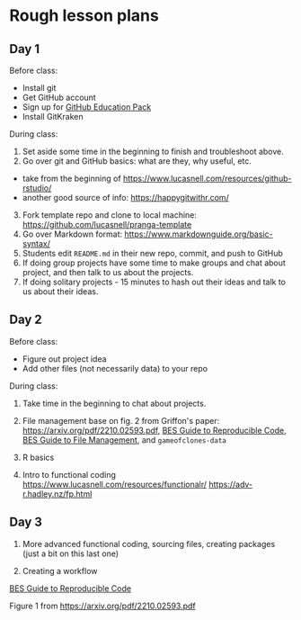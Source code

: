 
# Rough lesson plans

## Day 1

Before class:

* Install git
* Get GitHub account
* Sign up for [GitHub Education Pack](https://education.github.com/pack)
* Install GitKraken


During class:

1. Set aside some time in the beginning to finish and troubleshoot above.
2. Go over git and GitHub basics: what are they, why useful, etc.
  * take from the beginning of
    <https://www.lucasnell.com/resources/github-rstudio/>
  * another good source of info: <https://happygitwithr.com/>
3. Fork template repo and clone to local machine:
   <https://github.com/lucasnell/pranga-template>
4. Go over Markdown format:
   <https://www.markdownguide.org/basic-syntax/>
5. Students edit `README.md` in their new repo, commit, and push to GitHub
6. If doing group projects have some time to make groups and chat about project, 
   and then talk to us about the projects.
7. If doing solitary projects - 15 minutes to hash out their ideas and talk 
   to us about their ideas.




## Day 2

Before class:

* Figure out project idea
* Add other files (not necessarily data) to your repo


During class:

1. Take time in the beginning to chat about projects.

2. File management
   base on fig. 2 from Griffon's paper: <https://arxiv.org/pdf/2210.02593.pdf>,
   [BES Guide to Reproducible Code](https://www.britishecologicalsociety.org/wp-content/uploads/2019/06/BES-Guide-Reproducible-Code-2019.pdf),
   [BES Guide to File Management](https://www.britishecologicalsociety.org/wp-content/uploads/2019/06/BES-Guide-Data-Management-2019.pdf),
   and `gameofclones-data`

3. R basics


4. Intro to functional coding
<https://www.lucasnell.com/resources/functionalr/>
<https://adv-r.hadley.nz/fp.html>



## Day 3

1. More advanced functional coding, sourcing files, creating packages (just a 
   bit on this last one)

3. Creating a workflow

[BES Guide to Reproducible Code](https://www.britishecologicalsociety.org/wp-content/uploads/2019/06/BES-Guide-Reproducible-Code-2019.pdf)

Figure 1 from <https://arxiv.org/pdf/2210.02593.pdf>
